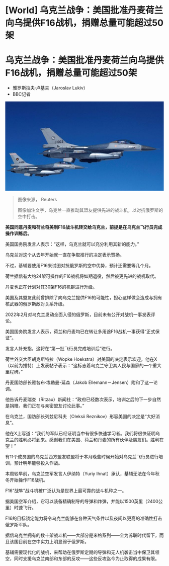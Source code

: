 # [World] 乌克兰战争：美国批准丹麦荷兰向乌提供F16战机，捐赠总量可能超过50架

#  乌克兰战争：美国批准丹麦荷兰向乌提供F16战机，捐赠总量可能超过50架

  * 雅罗斯拉夫·卢基夫（Jaroslav Lukiv） 
  * BBC记者 


![Dutch F-16 fighter jets. Photo: July 2023](_130844367_1e37e9566391acc7064b54541ebc2be626528a83-1.jpg)

> 图像来源，  Reuters
>
> 图像加注文字，乌克兰一直推动其盟友提供先进的战斗机，以对抗俄罗斯的空中打击。

**美国同意丹麦和荷兰将美制F16战斗机转交给乌克兰，前提是在乌克兰飞行员完成操作训练后。**

美国国务院发言人表示：“这样，乌克兰就可以充分利用其新的能力。”

乌克兰对这个从去年开始就一直在争取推行的决定表示赞扬。

不过，基辅要使用F16来试图对抗俄罗斯的空中优势，预计还需要等几个月。

荷兰据信有大约24架可操作的F16战机将如期退役，然后被更先进的战机取代。

丹麦也正在计划对其30架F16的机群进行升级。


美国及其盟友此前曾排除了向乌克兰提供F16的可能性，担心这样做会造成与拥有核武器的俄罗斯敌对关系升级。

2022年2月对乌克兰发动全面入侵的俄罗斯，目前未有公开对战机一事发表评论。

美国国务院发言人表示，荷兰和丹麦均已在转让多用途F16战机一事获得“正式保证”。

发言人补充指，这将在“第一批飞行员完成培训后”进行。

荷兰外交大臣胡克斯特拉（Wopke Hoekstra）对美国的决定表示欢迎，他在X（以前为推特）上发表帖子表示：“这标志着乌克兰守卫其人民与国家的一个重大里程碑。”

丹麦国防部长雅各布·埃勒曼-延森（Jakob Ellemann－Jensen）附和了这一论调。

他告诉丹麦瑞查（Ritzau）新闻社：“政府已经数次表示，培训之后的下一步自然是捐赠。我们正在与亲密盟友讨论此事。”


在乌克兰，国防部长列兹尼科夫（Oleksii Reznikov）形容美国的决定是“大好消息”。

他在X上写道：“我们的军队已经证明当中有很多快速学习者。我们将很快证明乌克兰的胜利必将到来。感谢我们在美国、荷兰和丹麦的所有伙伴及朋友们。胜利在望！”

有11个成员国的乌克兰西方盟友联盟将于本月晚些时候开始对乌克兰飞行员进行培训，预计明年能够投入作战。

本周较早前，乌克兰空军发言人伊纳特（Yuriy Ihnat）承认，基辅无法在今年秋冬开始操作F16战机。

F16“战隼”战斗机被广泛认为是世界上最可靠的战斗机种之一。

据美国空军介绍，它可以装备精确制导的导弹和炸弹，并能以1500英里（2400公里）时速飞行。

F16的目标锁定能力将令乌克兰能够在各种天气条件以及夜间以更高的准确性打击俄罗斯军队。

据信乌克兰拥有的数十架战斗机——大部分是米格系列——全为苏联时代留下，而且该国目前在空中实力上明显弱于俄罗斯。

基辅需要现代化的战机，来帮助在俄罗斯定期的导弹和无人机袭击当中保卫其领空，同时支援乌克兰南部和东部的反攻——这些反攻迄今为止取得的成果有限。



